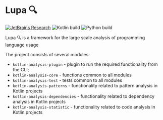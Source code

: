 # Lupa 🔍

[![JetBrains Research](https://jb.gg/badges/research.svg)](https://confluence.jetbrains.com/display/ALL/JetBrains+on+GitHub)
![Kotlin build](https://github.com/JetBrains-Research/Lupa/actions/workflows/kotlin-build/badge.svg)
![Python build](https://github.com/JetBrains-Research/Lupa/actions/workflows/python-build/badge.svg)

Lupa 🔍 is a framework for the large scale analysis of programming language usage

The project consists of several modules:
- `kotlin-analysis-plugin` - plugin to run the required functionality from the CLI;
- `kotlin-analysis-core` - functions common to all modules
- `kotlin-analysis-test` - tests common to all modules
- `kotlin-analysis-patterns` - functionality related to pattern analysis in Kotlin projects
- `kotlin-analysis-dependencies` - functionality related to dependency analysis in Kotlin projects
- `kotlin-analysis-statistic` - functionality related to code analysis in Kotlin projects
